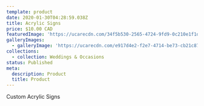```yaml
---
template: product
date: 2020-01-30T04:28:59.038Z
title: Acrylic Signs
price: $10.00 CAD
featuredImage: 'https://ucarecdn.com/34f5b530-2565-4724-9fd9-0c210e1f1d19/'
galleryImages:
  - galleryImage: 'https://ucarecdn.com/e917d4e2-f2e7-4714-be73-cb21c87ca40f/'
collections:
  - collection: Weddings & Occasions
status: Published
meta:
  description: Product
  title: Product
---
```

Custom Acrylic Signs
